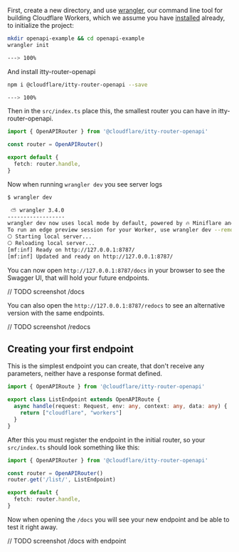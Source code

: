 First, create a new directory, and use [wrangler](https://github.com/cloudflare/wrangler2), our command line tool for
building Cloudflare Workers, which we assume
you have [installed](https://github.com/cloudflare/wrangler2#installation) already, to initialize the project:

<!-- termynal -->
```bash
mkdir openapi-example && cd openapi-example
wrangler init

---> 100%
```

And install itty-router-openapi

<!-- termynal -->
```bash
npm i @cloudflare/itty-router-openapi --save

---> 100%
```

Then in the `src/index.ts` place this, the smallest router you can have in itty-router-openapi.

```ts
import { OpenAPIRouter } from '@cloudflare/itty-router-openapi'

const router = OpenAPIRouter()

export default {
  fetch: router.handle,
}
```

Now when running `wrangler dev` you see server logs

<!-- termynal -->
```bash
$ wrangler dev

 ⛅️ wrangler 3.4.0
------------------
wrangler dev now uses local mode by default, powered by 🔥 Miniflare and 👷 workerd.
To run an edge preview session for your Worker, use wrangler dev --remote
⎔ Starting local server...
⎔ Reloading local server...
[mf:inf] Ready on http://127.0.0.1:8787/
[mf:inf] Updated and ready on http://127.0.0.1:8787/
```

You can now open `http://127.0.0.1:8787/docs` in your browser to see the Swagger UI, that will hold
your future endpoints.

// TODO screenshot /docs

You can also open the `http://127.0.0.1:8787/redocs` to see an alternative version with the same endpoints.

// TODO screenshot /redocs

## Creating your first endpoint

This is the simplest endpoint you can create, that don't receive any parameters, neither have a response format
defined.

```ts
import { OpenAPIRoute } from '@cloudflare/itty-router-openapi'

export class ListEndpoint extends OpenAPIRoute {
  async handle(request: Request, env: any, context: any, data: any) {
    return ["cloudflare", "workers"]
  }
}
```

After this you must register the endpoint in the initial router, so your `src/index.ts` should look something
like this:
```ts
import { OpenAPIRouter } from '@cloudflare/itty-router-openapi'

const router = OpenAPIRouter()
router.get('/list/', ListEndpoint)

export default {
  fetch: router.handle,
}
```

Now when opening the `/docs` you will see your new endpoint and be able to test it right away.


// TODO screenshot /docs with endpoint

